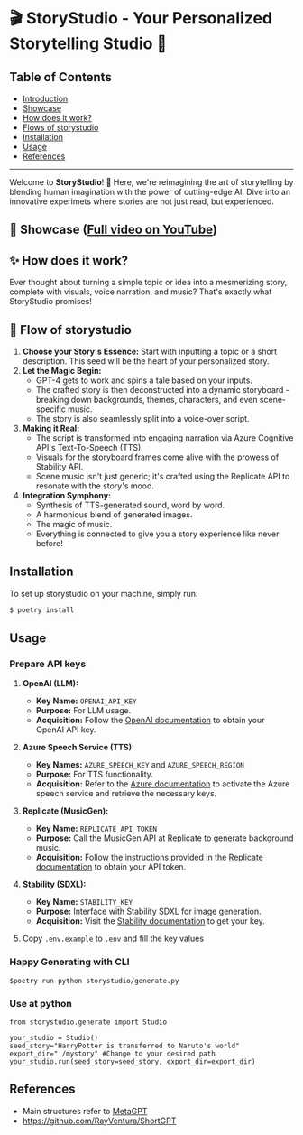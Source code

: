 # 🎬 StoryStudio - Your Personalized Storytelling Studio 📖

## Table of Contents
- [Introduction](#-storystudio---your-personalized-storytelling-studio-)
- [Showcase](#🎥-showcase-full-video-on-youtube)
- [How does it work?](#-how-does-it-work)
- [Flows of storystudio](#-flows-of-storystudio)
- [Installation](#installation)
- [Usage](#usage)
- [References](#references)
---
Welcome to **StoryStudio**! 🌟 Here, we're reimagining the art of storytelling by blending human imagination with the power of cutting-edge AI. Dive into an innovative experimets where stories are not just read, but experienced.

## 🎥 Showcase ([Full video on YouTube](https://www.youtube.com/watch?v=NEp_huFPfa0))

## ✨ How does it work?

Ever thought about turning a simple topic or idea into a mesmerizing story, complete with visuals, voice narration, and music? That's exactly what StoryStudio promises!

## 🚀 Flow of storystudio
1. **Choose your Story's Essence:** Start with inputting a topic or a short description. This seed will be the heart of your personalized story.
2. **Let the Magic Begin:** 
   - GPT-4 gets to work and spins a tale based on your inputs.
   - The crafted story is then deconstructed into a dynamic storyboard - breaking down backgrounds, themes, characters, and even scene-specific music.
   - The story is also seamlessly split into a voice-over script.
3. **Making it Real:**
   - The script is transformed into engaging narration via Azure Cognitive API's Text-To-Speech (TTS).
   - Visuals for the storyboard frames come alive with the prowess of Stability API.
   - Scene music isn't just generic; it's crafted using the Replicate API to resonate with the story's mood.
4. **Integration Symphony:**
   - Synthesis of TTS-generated sound, word by word.
   - A harmonious blend of generated images.
   - The magic of music.
   - Everything is connected to give you a story experience like never before!

## Installation

To set up storystudio on your machine, simply run:
```bash
$ poetry install
```

## Usage
### Prepare API keys
1. **OpenAI (LLM):** 
   - **Key Name:** `OPENAI_API_KEY`
   - **Purpose:** For LLM usage.
   - **Acquisition:** Follow the [OpenAI documentation](https://help.openai.com/en/articles/4936850-where-do-i-find-my-secret-api-key) to obtain your OpenAI API key.

2. **Azure Speech Service (TTS):**
   - **Key Names:** `AZURE_SPEECH_KEY` and `AZURE_SPEECH_REGION`
   - **Purpose:** For TTS functionality.
   - **Acquisition:** Refer to the [Azure documentation](https://learn.microsoft.com/en-us/azure/ai-services/speech-service/get-started-text-to-speech?tabs=macos%2Cterminal&pivots=programming-language-python) to activate the Azure speech service and retrieve the necessary keys.

3. **Replicate (MusicGen):**
   - **Key Name:** `REPLICATE_API_TOKEN`
   - **Purpose:** Call the MusicGen API at Replicate to generate background music.
   - **Acquisition:** Follow the instructions provided in the [Replicate documentation](https://replicate.com/docs/get-started/python) to obtain your API token.

4. **Stability (SDXL):**
   - **Key Name:** `STABILITY_KEY`
   - **Purpose:** Interface with Stability SDXL for image generation.
   - **Acquisition:** Visit the [Stability documentation](https://platform.stability.ai/docs/getting-started/authentication) to get your key.

5. Copy `.env.example` to `.env` and fill the key values
### Happy Generating with CLI
```
$poetry run python storystudio/generate.py
```

### Use at python
```
from storystudio.generate import Studio

your_studio = Studio()
seed_story="HarryPotter is transferred to Naruto's world"
export_dir="./mystory" #Change to your desired path
your_studio.run(seed_story=seed_story, export_dir=export_dir)
```


## References
- Main structures refer to [MetaGPT](https://github.com/geekan/MetaGPT)
- https://github.com/RayVentura/ShortGPT